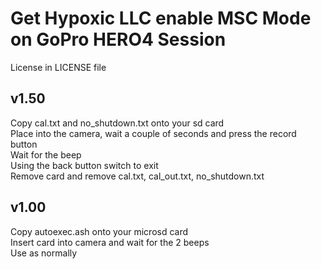 <h1>Get Hypoxic LLC enable MSC Mode on GoPro HERO4 Session</h1>
<p>License in LICENSE file</p>

<h2>v1.50</h2>
Copy cal.txt and no_shutdown.txt onto your sd card<br/>
Place into the camera, wait a couple of seconds and press the record button<br/>
Wait for the beep<br/>
Using the back button switch to exit<br/>
Remove card and remove cal.txt, cal_out.txt, no_shutdown.txt<br/>

<h2>v1.00</h2>
Copy autoexec.ash onto your microsd card<br/>
Insert card into camera and wait for the 2 beeps<br/>
Use as normally<br/>
